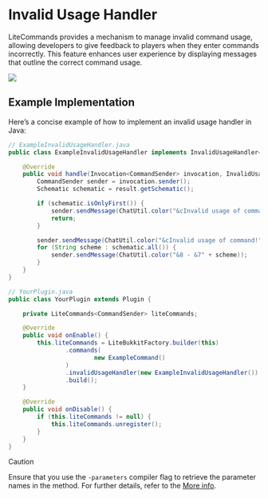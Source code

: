 # Invalid Usage Handler

LiteCommands provides a mechanism to manage invalid command usage, allowing developers to give feedback to players when they enter commands incorrectly. This feature enhances user experience by displaying messages that outline the correct command usage.

![](/invalid-usage.png)

## Example Implementation

Here’s a concise example of how to implement an invalid usage handler in Java:

```java
// ExampleInvalidUsageHandler.java
public class ExampleInvalidUsageHandler implements InvalidUsageHandler<CommandSender> {

    @Override
    public void handle(Invocation<CommandSender> invocation, InvalidUsage<CommandSender> result, ResultHandlerChain<CommandSender> chain) {
        CommandSender sender = invocation.sender();
        Schematic schematic = result.getSchematic();

        if (schematic.isOnlyFirst()) {
            sender.sendMessage(ChatUtil.color("&cInvalid usage of command! &7(" + schematic.first() + ")"));
            return;
        }

        sender.sendMessage(ChatUtil.color("&cInvalid usage of command!"));
        for (String scheme : schematic.all()) {
            sender.sendMessage(ChatUtil.color("&8 - &7" + scheme));
        }
    }
}
```

```java
// YourPlugin.java
public class YourPlugin extends Plugin {

    private LiteCommands<CommandSender> liteCommands;

    @Override
    public void onEnable() {
        this.liteCommands = LiteBukkitFactory.builder(this)
                .commands(
                        new ExampleCommand()
                )
                .invalidUsageHandler(new ExampleInvalidUsageHandler()) // [!code focus]
                .build();
    }

    @Override
    public void onDisable() {
        if (this.liteCommands != null) {
            this.liteCommands.unregister();
        }
    }
}
```

> [!CAUTION]
> Ensure that you use the `-parameters` compiler flag to retrieve the parameter names in the method. For further details, refer to the [More info](../../getting-started.md#parameters-compile-flag).